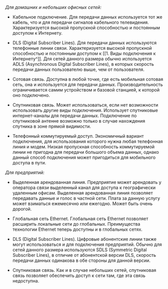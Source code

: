 _Для домашних и небольших офисных сетей:_

- Кабельное подключение. Для передачи данных используется тот же кабель, что и для передачи сигналов кабельного телевидения. Характеризуется высокой пропускной способностью и постоянным доступом к Интернету.

- DLS (Digital Subscriber Lines). Для передачи данных используются телефонные линии связи. Характеризуется высокой пропускной способностью и постоянным доступом к [[1. Виды подключения к Интернету^]]. Для сетей данного размера обычно используется ADLS (Asynchronous Digital Subscriber Lines), в которых скорость передачи данных пользователю выше, чем от пользователя.

- Сотовая связь. Доступна в любой точке, где есть мобильная сотовая сеть, она и используется для передачи данных. Производительность ограничивается самим устройством и базовой станцией, к которой оно подключено.

- Спутниковая связь. Может использоваться, если нет возможности использовать другие виды подключения. Использует спутниковые интернет-каналы для передачи данных. Подключение по спутниковой антенне возможно только в случае нахождения спутника в зоне прямой видимости.

- Телефонный коммутируемый доступ. Экономичный вариант подключения, для использования которого нужна любая телефонная линия и модем. Низкая пропускная способность коммутируемой линии не пригодна для передачи большого объема данных, однако данный способ подключения может пригодиться для мобильного доступа в пути.

_Для предприятий:_

- Выделенная арендованная линия. Предприятие может арендовать у оператора связи выделенный канал для доступа к географически удаленным офисам. Выделенная арендованная линия позволяет передавать данные и голос в частной сети. Плата за данную услугу может взиматься ежемесячно или ежегодно. Может быть очень дорогой.

- Глобальная сеть Ethernet. Глобальная сеть Ethernet позволяет расширить локальные сети до глобальных. Преимущества технологии Ethernet теперь доступны и в глобальных сетях.

- DLS (Digital Subscriber Lines). Цифровые абонентские линии также могут использоваться и для подключения предприятий. Обычно для сетей данного размера используются SDLS (Symmetric Digital Subscriber Lines), в отличие от абонентской версии DLS, скорость передачи данных одинакова в обе стороны для данной версии.

- Спутниковая связь. Как и в случае небольших сетей, спутниковая связь позволяет обеспечить доступ к сети там, где эта связь недоступна.
